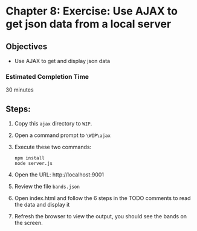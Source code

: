 # Chapter 8: Exercise: Use AJAX to get json data from a local server
## Objectives
* Use AJAX to get and display json data

### Estimated Completion Time 
30 minutes

## Steps:
1. Copy this `ajax` directory to `WIP`.

1. Open a command prompt to `\WIP\ajax` 

1. Execute these two commands:
    ```
    npm install
    node server.js 
    ```
1. Open the URL: http://localhost:9001

1. Review the file `bands.json`

1. Open index.html and follow the 6 steps in the TODO comments to read the data and display it

1. Refresh the browser to view the output, you should see the bands on the screen.